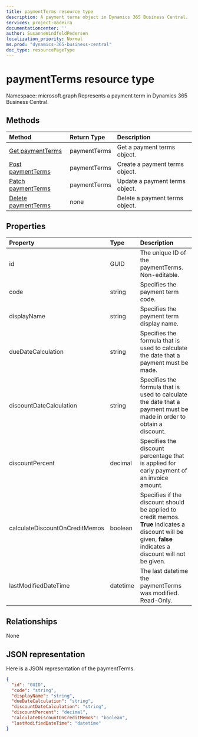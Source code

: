 ```yaml
---
title: paymentTerms resource type 
description: A payment terms object in Dynamics 365 Business Central.
services: project-madeira
documentationcenter: ''
author: SusanneWindfeldPedersen
localization_priority: Normal
ms.prod: "dynamics-365-business-central"
doc_type: resourcePageType
---
```


# paymentTerms resource type

Namespace: microsoft.graph
Represents a payment term in Dynamics 365 Business Central.

## Methods

| Method                                                      | Return Type|Description            |
|:------------------------------------------------------------|:-----------|:----------------------|
|[Get paymentTerms](../api/dynamics-paymentterms-get.md)      |paymentTerms|Get a payment terms object.   |
|[Post paymentTerms](../api/dynamics-create-paymentterms.md)  |paymentTerms|Create a payment terms object.|
|[Patch paymentTerms](../api/dynamics-paymentterms-update.md) |paymentTerms|Update a payment terms object.|
|[Delete paymentTerms](../api/dynamics-paymentterms-delete.md)|none        |Delete a payment terms object.|

## Properties
| Property	                   | Type	  |Description                                                |
|:-----------------------------|:-------|:----------------------------------------------------------|
|id                            |GUID    |The unique ID of the paymentTerms. Non-editable.           |
|code                          |string  |Specifies the payment term code.                           |
|displayName                   |string  |Specifies the payment term display name.                   |
|dueDateCalculation            |string  |Specifies the formula that is used to calculate the date that a payment must be made.|
|discountDateCalculation       |string  |Specifies the formula that is used to calculate the date that a payment must be made in order to obtain a discount.|
|discountPercent               |decimal |Specifies the discount percentage that is applied for early payment of an invoice amount.|
|calculateDiscountOnCreditMemos|boolean |Specifies if the discount should be applied to credit memos. **True** indicates a discount will be given, **false** indicates a discount will not be given.|
|lastModifiedDateTime          |datetime|The last datetime the paymentTerms was modified. Read-Only.|  


## Relationships
None

## JSON representation

Here is a JSON representation of the paymentTerms.


```json
{
  "id": "GUID",
  "code": "string",
  "displayName": "string",
  "dueDateCalculation": "string",
  "discountDateCalculation": "string",
  "discountPercent": "decimal",
  "calculateDiscountOnCreditMemos": "boolean",
  "lastModifiedDateTime": "datetime"
}

```
